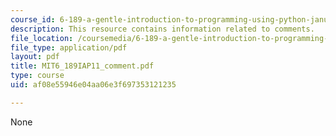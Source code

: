 ```yaml
---
course_id: 6-189-a-gentle-introduction-to-programming-using-python-january-iap-2011
description: This resource contains information related to comments.
file_location: /coursemedia/6-189-a-gentle-introduction-to-programming-using-python-january-iap-2011/af08e55946e04aa06e3f697353121235_MIT6_189IAP11_comment.pdf
file_type: application/pdf
layout: pdf
title: MIT6_189IAP11_comment.pdf
type: course
uid: af08e55946e04aa06e3f697353121235

---
```

None